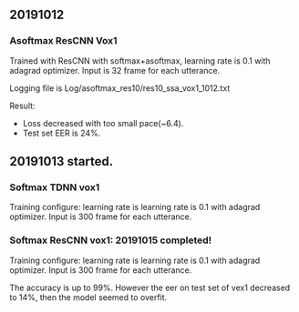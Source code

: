## 20191012 

### Asoftmax ResCNN Vox1
Trained with ResCNN with softmax+asoftmax, learning rate is 0.1 with adagrad optimizer. Input is 32 frame for each utterance.

Logging file is Log/asoftmax_res10/res10_ssa_vox1_1012.txt

Result: 
* Loss decreased with too small pace(~6.4).
* Test set EER is 24%.


## 20191013 started.
### Softmax TDNN vox1 
Training configure: learning rate is learning rate is 0.1 with adagrad optimizer. Input is 300 frame for each utterance.


### Softmax ResCNN vox1: 20191015 completed!
Training configure: learning rate is learning rate is 0.1 with adagrad optimizer. Input is 300 frame for each utterance.

The accuracy is up to 99%. However the eer on test set of vex1 decreased to 14%, then the model seemed to overfit.